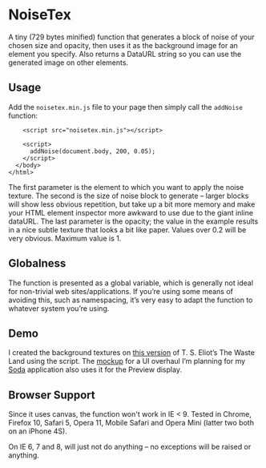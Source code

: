 # NoiseTex

A tiny (729 bytes minified) function that generates a block of noise of your chosen size
and opacity, then uses it as the background image for an element you specify.
Also returns a DataURL string so you can use the generated image on other
elements.

## Usage

Add the `noisetex.min.js` file to your page then simply call the `addNoise`
function:

```
    <script src="noisetex.min.js"></script>

    <script>
      addNoise(document.body, 200, 0.05);
    </script>
  </body>
</html>
```

The first parameter is the element to which you want to apply the noise texture.
The second is the size of noise block to generate &ndash; larger blocks will
show less obvious repetition, but take up a bit more memory and make your HTML
element inspector more awkward to use due to the giant inline dataURL. The last
parameter is the opacity; the value in the example results in a nice subtle
texture that looks a bit like paper. Values over 0.2 will be very obvious.
Maximum value is 1.

## Globalness

The function is presented as a global variable, which is generally not ideal for
non-trivial web sites/applications. If you&rsquo;re using some means of avoiding
this, such as namespacing, it&rsquo;s very easy to adapt the function to whatever
system you&rsquo;re using.

## Demo

I created the background textures on [this version] of T. S. Eliot&rsquo;s The
Waste Land using the script.  The [mockup] for a UI overhaul I&rsquo;m planning
for my [Soda] application also uses it for the Preview display.

[this version]: http://caerphoto.com/misc/the_waste_land.html
[mockup]: http://caerphoto.com/misc/soda_mockup.html
[Soda]: http://soda.heroku.com/

## Browser Support

Since it uses canvas, the function won't work in IE < 9. Tested in Chrome,
Firefox 10, Safari 5, Opera 11, Mobile Safari and Opera Mini (latter two both on
an iPhone 4S).

On IE 6, 7 and 8, will just not do anything &ndash; no exceptions will be raised
or anything.
